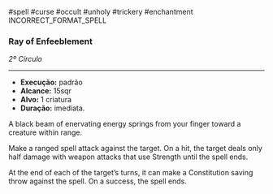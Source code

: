 #spell #curse #occult #unholy #trickery #enchantment 
INCORRECT_FORMAT_SPELL
### Ray of Enfeeblement
*2º Círculo*
___
- **Execução:** padrão
- **Alcance:** 15sqr
- **Alvo:** 1 criatura
- **Duração:** imediata.

A black beam of enervating energy springs from your finger toward a creature within range.  

Make a ranged spell attack against the target. On a hit, the target deals only half damage with weapon attacks that use Strength until the spell ends.  
  
At the end of each of the target’s turns, it can make a Constitution saving throw against the spell. On a success, the spell ends.
